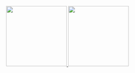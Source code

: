 <div>
   <a href="https://github.com/LopezTw">
   <img height="165em" src="https://github-readme-stats.vercel.app/api?username=rafaeloassis&show_icons=true&theme=tokyonight&include_all_commits=true&count_private=true"/>
   <img height="165em" src="https://github-readme-stats.vercel.app/api/top-langs/?username=rafaeloassis&layout=compact&langs_count=6&theme=tokyonight"/>
   </div>
